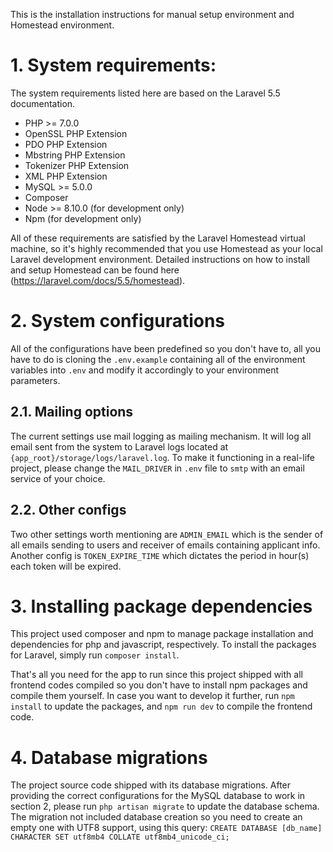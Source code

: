 This is the installation instructions for manual setup environment and Homestead environment.

# 1. System requirements:
The system requirements listed here are based on the Laravel 5.5 documentation.
- PHP >= 7.0.0
- OpenSSL PHP Extension
- PDO PHP Extension
- Mbstring PHP Extension
- Tokenizer PHP Extension
- XML PHP Extension
- MySQL >= 5.0.0
- Composer
- Node >= 8.10.0 (for development only)
- Npm (for development only)

All of these requirements are satisfied by the Laravel Homestead virtual machine, so it's highly recommended that you use Homestead as your local Laravel development environment. Detailed instructions on how to install and setup Homestead can be found here (https://laravel.com/docs/5.5/homestead).

# 2. System configurations
All of the configurations have been predefined so you don't have to, all you have to do is cloning the `.env.example` containing all of the environment variables into `.env` and modify it accordingly to your environment parameters.
## 2.1. Mailing options
The current settings use mail logging as mailing mechanism. It will log all email sent from the system to Laravel logs located at `{app_root}/storage/logs/laravel.log`. To make it functioning in a real-life project, please change the `MAIL_DRIVER` in `.env` file to `smtp` with an email service of your choice.

## 2.2. Other configs
Two other settings worth mentioning are `ADMIN_EMAIL` which is the sender of all emails sending to users and receiver of emails containing applicant info. Another config is `TOKEN_EXPIRE_TIME` which dictates the period in hour(s) each token will be expired.

# 3. Installing package dependencies
This project used composer and npm to manage package installation and dependencies for php and javascript, respectively. To install the packages for Laravel, simply run `composer install`.

That's all you need for the app to run since this project shipped with all frontend codes compiled so you don't have to install npm packages and compile them yourself. In case you want to develop it further, run `npm install` to update the packages, and `npm run dev` to compile the frontend code.

# 4. Database migrations
The project source code shipped with its database migrations. After providing the correct configurations for the MySQL database to work in section 2, please run `php artisan migrate` to update the database schema. The migration not included database creation so you need to create an empty one with UTF8 support, using this query:
`CREATE DATABASE [db_name] CHARACTER SET utf8mb4 COLLATE utf8mb4_unicode_ci;`
